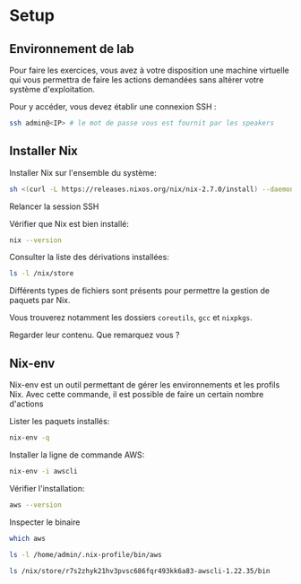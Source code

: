 # Setup

## Environnement de lab

Pour faire les exercices, vous avez à votre disposition une machine virtuelle qui vous permettra de faire les actions demandées sans altérer votre système d'exploitation.

Pour y accéder, vous devez établir une connexion SSH :
```bash
ssh admin@<IP> # le mot de passe vous est fournit par les speakers
```

## Installer Nix

Installer Nix sur l'ensemble du système:
```bash
sh <(curl -L https://releases.nixos.org/nix/nix-2.7.0/install) --daemon
```

Relancer la session SSH

Vérifier que Nix est bien installé:
```bash
nix --version
```

Consulter la liste des dérivations installées:
```bash
ls -l /nix/store
```

Différents types de fichiers sont présents pour permettre la gestion de paquets par Nix.

Vous trouverez notamment les dossiers `coreutils`, `gcc` et `nixpkgs`.

Regarder leur contenu. Que remarquez vous ?

## Nix-env

Nix-env est un outil permettant de gérer les environnements et les profils Nix. Avec cette commande, il est possible de faire un certain nombre d'actions

Lister les paquets installés:
```bash
nix-env -q
```

Installer la ligne de commande AWS:
```bash
nix-env -i awscli
```

Vérifier l'installation:
```bash
aws --version
```

Inspecter le binaire
```bash
which aws

ls -l /home/admin/.nix-profile/bin/aws

ls /nix/store/r7s2zhyk21hv3pvsc686fqr493kk6a83-awscli-1.22.35/bin
```